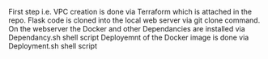 First step i.e. VPC creation is done via Terraform which is attached in the repo.
Flask code is cloned into the local web server via git clone command.
On the webserver the Docker and other Dependancies are installed via Dependancy.sh shell script
Deployemnt of the Docker image is done via Deployment.sh shell script

